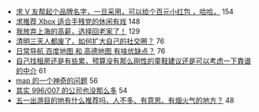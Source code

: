 - [求 V 友帮起个品牌名字，一旦采用，可以给个百元小红包 ，哈哈，](https://www.v2ex.com/t/768266) 154
- [求推荐 Xbox 适合手残党的休闲有戏](https://www.v2ex.com/t/768342) 148
- [我放弃上海的高薪，选择回老家了！](https://www.v2ex.com/t/768231) 129
- [清明三天人都废了，如何扩大自己的社交圈？](https://www.v2ex.com/t/768282) 76
- [日常导航 百度地图 和 高德地图 有啥优缺点？](https://www.v2ex.com/t/768334) 76
- [自己找租房还是有些累，预算没有那么刚性的童鞋建议还是可以考虑一下靠谱的中介](https://www.v2ex.com/t/768249) 61
- [map 的一个神奇的问题](https://www.v2ex.com/t/768320) 56
- [其实 996/007 的公司也没那么多](https://www.v2ex.com/t/768270) 54
- [五一出游目的地有什么推荐吗，人不多、有意思、有烟火气的地方？](https://www.v2ex.com/t/768288) 48